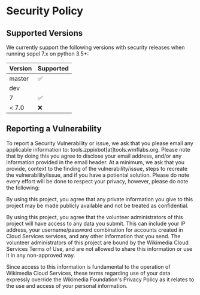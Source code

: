 # Security Policy

## Supported Versions

We currently support the following versions with security releases when running sopel 7.x on python 3.5+:

| Version | Supported          |
| ------- | ------------------ |
| master  | :white_check_mark: |
| dev     |                    |
| 7       | :white_check_mark: |
| < 7.0   | :x:                |

## Reporting a Vulnerability

To report a Security Vulnerability or issue, we ask that you please email any applicable information to: tools.zppixbot[at]tools.wmflabs.org. 
Please note that by doing this you agree to disclose your email address, and/or any information provided in the email header. 
At a minimum, we ask that you provide, context to the finding of the vulnerability/issue, steps to recreate the vulnerability/issue, and if you have a potiental solution.
Please do note every effort will be done to respect your privacy, however, please do note the following:

By using this project, you agree that any private information you give to this project may be made publicly available and not be treated as confidential.

By using this project, you agree that the volunteer administrators of this project will have access to any data you submit. This can include your IP address, your username/password combination for accounts created in Cloud Services services, and any other information that you send. The volunteer administrators of this project are bound by the Wikimedia Cloud Services Terms of Use, and are not allowed to share this information or use it in any non-approved way.

Since access to this information is fundamental to the operation of Wikimedia Cloud Services, these terms regarding use of your data expressly override the Wikimedia Foundation's Privacy Policy as it relates to the use and access of your personal information.

